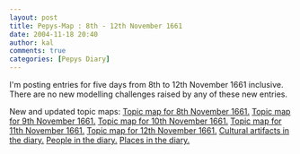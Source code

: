 ```yaml
---
layout: post
title: Pepys-Map : 8th - 12th November 1661
date: 2004-11-18 20:40
author: kal
comments: true
categories: [Pepys Diary]
---
```

I'm posting entries for five days from 8th to 12th November 1661 inclusive.
There are no new modelling challenges raised by any of these new entries.

<!--more-->
New and updated topic maps:
<a href="http://www.techquila.com/blog/archives/16611108.ltm">Topic map for 8th November 1661.</a>
<a href="http://www.techquila.com/blog/archives/16611109.ltm">Topic map for 9th November 1661.</a>
<a href="http://www.techquila.com/blog/archives/16611110.ltm">Topic map for 10th November 1661.</a>
<a href="http://www.techquila.com/blog/archives/16611111.ltm">Topic map for 11th November 1661.</a>
<a href="http://www.techquila.com/blog/archives/16611112.ltm">Topic map for 12th November 1661.</a>
<a href="http://www.techquila.com/blog/archives/pepys-diary-culture.ltm">Cultural artifacts in the diary.</a>
<a href="http://www.techquila.com/blog/archives/pepys-diary-people.ltm">People in the diary.</a>
<a href="http://www.techquila.com/blog/archives/pepys-diary-places.ltm">Places in the diary.</a>

